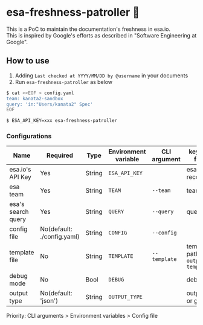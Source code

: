 esa-freshness-patroller :cop:
===

This is a PoC to maintain the documentation's freshness in esa.io.  
This is inspired by Google's efforts as described in "Software Engineering at Google".

## How to use

1. Adding `Last checked at YYYY/MM/DD by @username` in your documents
2. Run `esa-freshness-patroller` as below

``` sh
$ cat <<EOF > config.yaml
team: kanata2-sandbox
query: 'in:"Users/kanata2" Spec'
EOF

$ ESA_API_KEY=xxx esa-freshness-patroller
```

### Configurations

| Name | Required | Type | Environment variable | CLI argument | key for Config file(YAML) |
| ---- | -------- | ---- | -------------------- | ------------ | ----------------- |
| esa.io's API Key | Yes | String | `ESA_API_KEY` | | esaApiKey (not recommended) |
| esa team | Yes | String | `TEAM` | `--team` | team | 
| esa's search query | Yes | String | `QUERY` | `--query` | query |
| config file | No(default: ./config.yaml) | String | `CONFIG` | `--config` | |
| template file | No | String | `TEMPLATE` | `--template` | template file path for `--output=go-template` |
| debug mode | No | Bool | `DEBUG` | | debug |
| output type | No(default: 'json') | String | `OUTPUT_TYPE` | | outputType(json or go-template) |

Priority: CLI arguments > Environment variables > Config file
